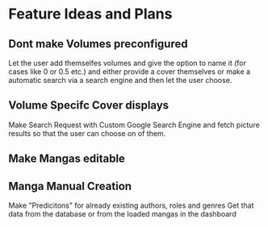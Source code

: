# Feature Ideas and Plans

## Dont make Volumes preconfigured
Let the user add themselfes volumes and give the option
to name it (for cases like 0 or 0.5 etc.) and either provide a cover themselves or make a automatic search via a search engine and then let the user choose.

## Volume Specifc Cover displays
Make Search Request with Custom Google Search Engine and
fetch picture results so that the user can choose on of them.

## Make Mangas editable

## Manga Manual Creation
Make "Predicitons" for already existing authors, roles and genres
Get that data from the database or from the loaded mangas in the dashboard